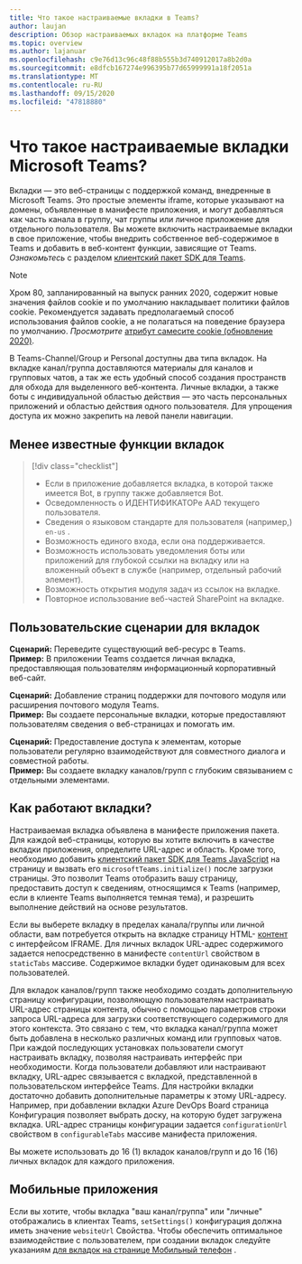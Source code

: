 ```yaml
---
title: Что такое настраиваемые вкладки в Teams?
author: laujan
description: Обзор настраиваемых вкладок на платформе Teams
ms.topic: overview
ms.author: lajanuar
ms.openlocfilehash: c9e76d13c96c48f88b555b3d740912017a8b2d0a
ms.sourcegitcommit: e8dfcb167274e996395b77d65999991a18f2051a
ms.translationtype: MT
ms.contentlocale: ru-RU
ms.lasthandoff: 09/15/2020
ms.locfileid: "47818880"
---
```

# <a name="what-are-microsoft-teams-custom-tabs"></a>Что такое настраиваемые вкладки Microsoft Teams?

Вкладки — это веб-страницы с поддержкой команд, внедренные в Microsoft Teams. Это простые элементы iframe, которые указывают на домены, объявленные в манифесте приложения, и могут добавляться как часть канала в группу, чат группы или личное приложение для отдельного пользователя. Вы можете включить настраиваемые вкладки в свое приложение, чтобы внедрить собственное веб-содержимое в Teams и добавить в веб-контент функции, зависящие от Teams. *Ознакомьтесь* с разделом [клиентский пакет SDK для Teams](/javascript/api/overview/msteams-client).

> [!NOTE]
> Хром 80, запланированный на выпуск ранних 2020, содержит новые значения файлов cookie и по умолчанию накладывает политики файлов cookie. Рекомендуется задавать предполагаемый способ использования файлов cookie, а не полагаться на поведение браузера по умолчанию. *Просмотрите* [атрибут самесите cookie (обновление 2020)](../resources/samesite-cookie-update.md).

В Teams-Channel/Group и Personal доступны два типа вкладок. На вкладке канал/группа доставляются материалы для каналов и групповых чатов, а так же есть удобный способ создания пространств для обхода для выделенного веб-контента. Личные вкладки, а также боты с индивидуальной областью действия — это часть персональных приложений и областью действия одного пользователя. Для упрощения доступа их можно закрепить на левой панели навигации.

## <a name="lesser-known-tab-features"></a>Менее известные функции вкладок

> [!div class="checklist"]
>
> * Если в приложение добавляется вкладка, в которой также имеется Bot, в группу также добавляется Bot.
> * Осведомленность о ИДЕНТИФИКАТОРе AAD текущего пользователя.
> * Сведения о языковом стандарте для пользователя (например,) `en-us` . 
> * Возможность единого входа, если она поддерживается.
> * Возможность использовать уведомления боты или приложений для глубокой ссылки на вкладку или на вложенный объект в службе (например, отдельный рабочий элемент).
> * Возможность открытия модуля задач из ссылок на вкладке.
> * Повторное использование веб-частей SharePoint на вкладке.

## <a name="tabs-user-scenarios"></a>Пользовательские сценарии для вкладок

**Сценарий:** Переведите существующий веб-ресурс в Teams. \
**Пример:** В приложении Teams создается личная вкладка, предоставляющая пользователям информационный корпоративный веб-сайт.

**Сценарий:** Добавление страниц поддержки для почтового модуля или расширения почтового модуля Teams. \
**Пример:** Вы создаете персональные вкладки, которые предоставляют пользователям сведения о веб-страницах и помогать им.

**Сценарий:** Предоставление доступа к элементам, которые пользователи регулярно взаимодействуют для совместного диалога и совместной работы. \
**Пример:** Вы создаете вкладку каналов/групп с глубоким связыванием с отдельными элементами.

## <a name="how-do-tabs-work"></a>Как работают вкладки?

Настраиваемая вкладка объявлена в манифесте приложения пакета. Для каждой веб-страницы, которую вы хотите включить в качестве вкладки приложения, определите URL-адрес и область. Кроме того, необходимо добавить [клиентский пакет SDK для Teams JavaScript](/javascript/api/overview/msteams-client) на страницу и вызвать его `microsoftTeams.initialize()` после загрузки страницы. Это позволит Teams отобразить вашу страницу, предоставить доступ к сведениям, относящимся к Teams (например, если в клиенте Teams выполняется темная тема), и разрешить выполнение действий на основе результатов.

Если вы выберете вкладку в пределах канала/группы или личной области, вам потребуется открыть на вкладке страницу HTML- [контент](~/tabs/how-to/create-tab-pages/content-page.md) с интерфейсом IFRAME. Для личных вкладок URL-адрес содержимого задается непосредственно в манифесте `contentUrl` свойством в `staticTabs` массиве. Содержимое вкладки будет одинаковым для всех пользователей.

Для вкладок каналов/групп также необходимо создать дополнительную страницу конфигурации, позволяющую пользователям настраивать URL-адрес страницы контента, обычно с помощью параметров строки запроса URL-адреса для загрузки соответствующего содержимого для этого контекста. Это связано с тем, что вкладка канал/группа может быть добавлена в несколько различных команд или групповых чатов. При каждой последующих установках пользователи смогут настраивать вкладку, позволяя настраивать интерфейс при необходимости. Когда пользователи добавляют или настраивают вкладку, URL-адрес связывается с вкладкой, представленной в пользовательском интерфейсе Teams. Для настройки вкладки достаточно добавить дополнительные параметры к этому URL-адресу. Например, при добавлении вкладки Azure DevOps Board страница Конфигурация позволяет выбрать доску, на которую будет загружена вкладка. URL-адрес страницы конфигурации задается  `configurationUrl` свойством в `configurableTabs` массиве манифеста приложения.

Вы можете использовать до 16 (1) вкладок каналов/групп и до 16 (16) личных вкладок для каждого приложения.

## <a name="mobile-clients"></a>Мобильные приложения

Если вы хотите, чтобы вкладка "ваш канал/группа" или "личные" отображались в клиентах Teams, `setSettings()` конфигурация должна иметь значение `websiteUrl` Свойства. Чтобы обеспечить оптимальное взаимодействие с пользователем, при создании вкладок следуйте указаниям [для вкладок на странице Мобильный телефон](~/tabs/design/tabs-mobile.md) .
